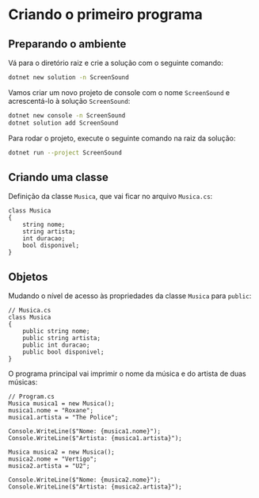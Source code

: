 # Criando o primeiro programa
## Preparando o ambiente

Vá para o diretório raiz e crie a solução com o seguinte comando:

```bash
dotnet new solution -n ScreenSound
```
Vamos criar um novo projeto de console com o nome `ScreenSound` e acrescentá-lo à solução `ScreenSound`:

```bash
dotnet new console -n ScreenSound
dotnet solution add ScreenSound
```
Para rodar o projeto, execute o seguinte comando na raiz da solução:

```bash
dotnet run --project ScreenSound
```

## Criando uma classe
Definição da classe `Musica`, que vai ficar no arquivo `Musica.cs`:
```CSharp
class Musica
{
    string nome;
    string artista;
    int duracao;
    bool disponivel;
}
```
## Objetos
Mudando o nível de acesso às propriedades da classe `Musica` para `public`:
```CSharp
// Musica.cs
class Musica
{
    public string nome;
    public string artista;
    public int duracao;
    public bool disponivel;
}
```

O programa principal vai imprimir o nome da música e do artista de duas músicas:
```CSharp
// Program.cs
Musica musica1 = new Musica();
musica1.nome = "Roxane";
musica1.artista = "The Police";

Console.WriteLine($"Nome: {musica1.nome}");
Console.WriteLine($"Artista: {musica1.artista}");

Musica musica2 = new Musica();
musica2.nome = "Vertigo";
musica2.artista = "U2";

Console.WriteLine($"Nome: {musica2.nome}");
Console.WriteLine($"Artista: {musica2.artista}");
```
